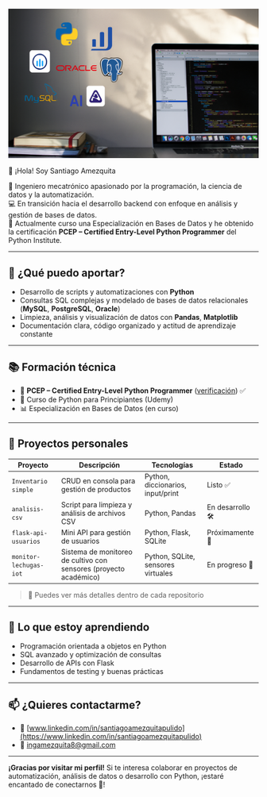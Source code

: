 <p align="center">
  <img src="https://github.com/ingamezquita/ingamezquita/blob/main/banner.png" alt="Banner" style= width="100%" height="auto" />
</p>

👋 ¡Hola! Soy Santiago Amezquita

🎯 Ingeniero mecatrónico apasionado por la programación, la ciencia de datos y la automatización.  
💻 En transición hacia el desarrollo backend con enfoque en análisis y gestión de bases de datos.  
🚀 Actualmente curso una Especialización en Bases de Datos y he obtenido la certificación **PCEP – Certified Entry-Level Python Programmer** del Python Institute.

---

## 💼 ¿Qué puedo aportar?
- Desarrollo de scripts y automatizaciones con **Python**
- Consultas SQL complejas y modelado de bases de datos relacionales (**MySQL**, **PostgreSQL**, **Oracle**)
- Limpieza, análisis y visualización de datos con **Pandas**, **Matplotlib**
- Documentación clara, código organizado y actitud de aprendizaje constante

---

## 📚 Formación técnica
- 📜 **PCEP – Certified Entry-Level Python Programmer** ([verificación](https://verify.openedg.org/?id=QGwK.R12x.ewcm)) ✅  
- 📘 Curso de Python para Principiantes (Udemy)  
- 📊 Especialización en Bases de Datos (en curso)

---

## 🔨 Proyectos personales

| Proyecto | Descripción | Tecnologías | Estado |
|---------|-------------|-------------|--------|
| `Inventario simple` | CRUD en consola para gestión de productos | Python, diccionarios, input/print | Listo ✅ |
| `analisis-csv` | Script para limpieza y análisis de archivos CSV | Python, Pandas | En desarrollo 🛠️ |
| `flask-api-usuarios` | Mini API para gestión de usuarios | Python, Flask, SQLite | Próximamente 🚧 |
| `monitor-lechugas-iot` | Sistema de monitoreo de cultivo con sensores (proyecto académico) | Python, SQLite, sensores virtuales | En progreso 🌱 |

> 📁 Puedes ver más detalles dentro de cada repositorio

---

## 🧠 Lo que estoy aprendiendo
- Programación orientada a objetos en Python
- SQL avanzado y optimización de consultas
- Desarrollo de APIs con Flask
- Fundamentos de testing y buenas prácticas

---

## 📫 ¿Quieres contactarme?

- 💼 [www.linkedin.com/in/santiagoamezquitapulido](https://www.linkedin.com/in/santiagoamezquitapulido)
- 📧 ingamezquita8@gmail.com

---

**¡Gracias por visitar mi perfil!** Si te interesa colaborar en proyectos de automatización, análisis de datos o desarrollo con Python, ¡estaré encantado de conectarnos 🙌!
